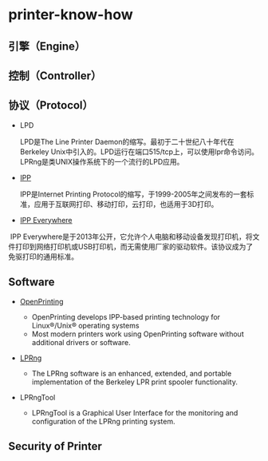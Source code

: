 # printer-know-how

## 引擎（Engine）



## 控制（Controller）



## 协议（Protocol）



- LPD

  LPD是The Line Printer Daemon的缩写。最初于二十世纪八十年代在Berkeley Unix中引入的。LPD运行在端口515/tcp上，可以使用lpr命令访问。LPRng是类UNIX操作系统下的一个流行的LPD应用。

- [IPP](master\ipp\ipp-firstpage.md)

  IPP是Internet Printing Protocol的缩写，于1999-2005年之间发布的一套标准，应用于互联网打印、移动打印，云打印，也适用于3D打印。

- [IPP Everywhere](ipp\IPP-Everywhere.md)

​     IPP Everywhere是于2013年公开，它允许个人电脑和移动设备发现打印机，将文件打印到网络打印机或USB打印机，而无需使用厂家的驱动软件。该协议成为了免驱打印的通用标准。



## Software

- [OpenPrinting](https://openprinting.github.io/)
    - OpenPrinting develops IPP-based printing technology for Linux®/Unix® operating systems
    - Most modern printers work using OpenPrinting software without additional drivers or software.

- [LPRng](http://www.lprng.com/)
    - The LPRng software is an enhanced, extended, and portable implementation of the Berkeley LPR print spooler functionality. 
- LPRngTool
    - LPRngTool is a Graphical User Interface for the monitoring and configuration of the LPRng printing system. 

## Security of Printer

